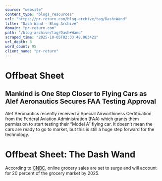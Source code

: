 ```yaml
---
source: "website"
content_type: "blogs_resources"
url: "https://pr-return.com/blog-archive/tag/Dash+Wand"
title: "Dash Wand - Blog Archive"
domain: "pr-return.com"
path: "/blog-archive/tag/Dash+Wand"
scraped_time: "2025-10-05T02:33:48.063421"
url_depth: 3
word_count: 95
client_name: "pr-return"
---
```


# Offbeat Sheet

## Mankind is One Step Closer to Flying Cars as Alef Aeronautics Secures FAA Testing Approval

Alef Aeronautics recently received a Special Airworthiness Certification from the Federal Aviation Administration (FAA) which grants them permission to start testing their “Model A” flying car. It doesn’t mean the cars are ready to go to market, but this is still a huge step forward for the technology.

# Offbeat Sheet: The Dash Wand

According to [CNBC](https://www.cnbc.com/2017/01/30/online-grocery-sales-set-surge-grabbing-20-percent-of-market-by-2025.html), online grocery sales are set to surge and will account for 20 percent of the grocery market by 2025.